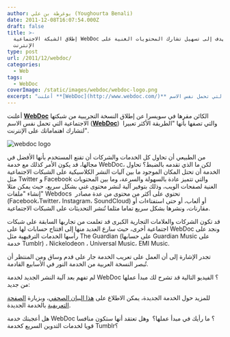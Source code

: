 ```yaml
---
author: يوغرطة بن علي (Youghourta Benali)
date: 2011-12-08T16:07:54.000Z
draft: false
title: >-
  إطلاق الشبكة الاجتماعية WebDoc التي تهدف إلى تسهيل تشارك المحتويات الغنية على
  الإنترنت
type: post
url: /2011/12/webdoc/
categories:
  - Web
tags:
  - WebDoc
coverImage: /static/images/webdoc/webdoc-logo.png
excerpt: "أعلنت **[WebDoc](http://www.webdoc.com/)** الكائن مقرها في سويسرا عن إطلاق النسخة التجريبية من شبكتها الاجتماعية التي تحمل نفس الاسم (**[WebDoc](http://www.webdoc.com/)**)\_ والتي تصفها بأنها \"الطريقة الأكثر تعبيرا لتشارك اهتماماتك على الإنترنت\".\n\n![webdoc logo](/static/images/webdoc/webdoc-logo.png)\n\nمن الطبيعي أن تحاول كل الخدمات والشركات أن تقنع المستخدم بأنها الأفضل"
---
```

أعلنت **[WebDoc](http://www.webdoc.com/)** الكائن مقرها في سويسرا عن إطلاق النسخة التجريبية من شبكتها الاجتماعية التي تحمل نفس الاسم (**[WebDoc](http://www.webdoc.com/)**)  والتي تصفها بأنها "الطريقة الأكثر تعبيرا لتشارك اهتماماتك على الإنترنت".

![webdoc logo](/static/images/webdoc/webdoc-logo.png)

من الطبيعي أن تحاول كل الخدمات والشركات أن تقنع المستخدم بأنها الأفضل في مجالها، قد يكون الأمر كذلك مع خدمة WebDoc، لكن ما الذي تقدمه بالضبط؟ تحاول الخدمة أن تحتل المكان الموجود ما بين آليات النشر الكلاسيكية على الشبكات الاجتماعية مثل Twitter و Facebook والتي تتميز عادة بالسهولة والسرعة، وما بين المحتويات الغنية لصفحات الويب، وذلك بتوفير آلية لنشر محتوى غني بشكل سريع، حيث يمكن مثلا إنشاء "ملفات" Webdocs  تحتوي على أكثر من محتوى من عدة مصادر (Facebook،Twitter، Instagram، SoundCloud) أو ألعاب، أو حتى استفتاءات أو مقارنات، ونشرها بشكل سريع تماما مثلما تُنشر التحديثات على الشبكات الاجتماعية.

قد تكون الشركات والعلامات التجارية الكبرى قد تعلمت من تجاربها السابقة على شبكات اجتماعية أخرى، حيث سارع العديد منها إلى افتتاح حسابات لها على WebDoc ونجد على رأسها الخدمات الترفيهية مثل The Guardian (على حسابها Guardian Music على خدمة Tumblr) ، Nickelodeon ، Universal Music، EMI Music.

تجدر الإشارة إلى أن العمل على تعريب الخدمة جار على قدم وساق ومن المنتظر أن تُبصر النسخة العربية من الخدمة النور في الأسابيع القادمة.

لم تفهم بعد آلية النشر الجديد لخدمة WebDoc ؟ الفيديو التالية قد تشرح لك مبدأ عملها من جديد:

للمزيد حول الخدمة الجديدة، يمكن الاطلاع على [هذا البيان الصحفي](http://assets.webdoc.com/press/webdoc-launch.pdf)، وبزيارة [الصفحة التعريفية](http://www.webdoc.com/about) بالخدمة الجديدة.

هل أعجبتك خدمة WebDoc ؟ ما رأيك في مبدأ عملها؟  وهل تعتقد أنها ستكون منافسا قويا لخدمات التدوين السريع كخدمة Tumblr؟
